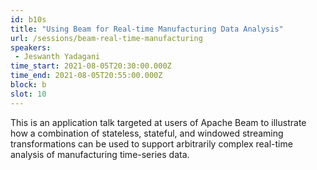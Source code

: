 ```yaml
---
id: b10s
title: "Using Beam for Real-time Manufacturing Data Analysis"
url: /sessions/beam-real-time-manufacturing
speakers:
 - Jeswanth Yadagani
time_start: 2021-08-05T20:30:00.000Z
time_end: 2021-08-05T20:55:00.000Z
block: b
slot: 10
---
```



This is an application talk targeted at users of Apache Beam to illustrate how a combination of stateless, stateful, and windowed streaming transformations can be used to support arbitrarily complex real-time analysis of manufacturing time-series data.


